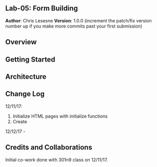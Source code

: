 ## Lab-05: Form Building

**Author**: Chris Lesesne
**Version**: 1.0.0 (increment the patch/fix version number up if you make more commits past your first submission)

## Overview
<!-- Provide a high level overview of what this application is and why you are building it, beyond the fact that it's an assignment for a Code Fellows 301 class. (i.e. What's your problem domain?) -->

## Getting Started
<!-- What are the steps that a user must take in order to build this app on their own machine and get it running? -->

## Architecture
<!-- Provide a detailed description of the application design. What technologies (languages, libraries, etc) you're using, and any other relevant design information. -->

## Change Log
<!-- Use this are to document the iterative changes made to your application as each feature is successfully implemented. Use time stamps. Here's an examples:-->

12/11/17: 
1. Initialize HTML pages with initialize functions
2. Create

12/12/17 - 

## Credits and Collaborations
<!-- Give credit (and a link) to other people or resources that helped you build this application. -->
Initial co-work done with 301n9 class on 12/11/17.